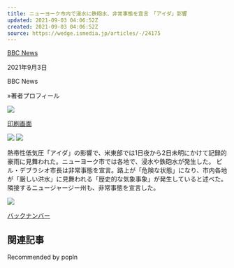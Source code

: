 ```yaml
---
title: ニューヨーク市内で浸水に鉄砲水、非常事態を宣言　「アイダ」影響
updated: 2021-09-03 04:06:52Z
created: 2021-09-03 04:06:52Z
source: https://wedge.ismedia.jp/articles/-/24175
---
```


[BBC News](https://wedge.ismedia.jp/category/bbc)

2021年9月3日

BBC News

»著者プロフィール

 [![](https://wedge.ismcdn.jp/common/wedge/images/v1/common/mail.png)](mailto:?body=%E3%83%8B%E3%83%A5%E3%83%BC%E3%83%A8%E3%83%BC%E3%82%AF%E5%B8%82%E5%86%85%E3%81%A7%E6%B5%B8%E6%B0%B4%E3%81%AB%E9%89%84%E7%A0%B2%E6%B0%B4%E3%80%81%E9%9D%9E%E5%B8%B8%E4%BA%8B%E6%85%8B%E3%82%92%E5%AE%A3%E8%A8%80%E3%80%80%E3%80%8C%E3%82%A2%E3%82%A4%E3%83%80%E3%80%8D%E5%BD%B1%E9%9F%BF%0d%0a%E7%86%B1%E5%B8%AF%E6%80%A7%E4%BD%8E%E6%B0%97%E5%9C%A7%E3%80%8C%E3%82%A2%E3%82%A4%E3%83%80%E3%80%8D%E3%81%AE%E5%BD%B1%E9%9F%BF%E3%81%A7%E3%83%8B%E3%83%A5%E3%83%BC%E3%83%A8%E3%83%BC%E3%82%AF%E5%B8%82%E3%81%8C%E9%9B%86%E4%B8%AD%E7%9A%84%E3%81%AA%E8%B1%AA%E9%9B%A8%E3%81%AB%E8%A6%8B%E8%88%9E%E3%82%8F%E3%82%8C%E3%80%81%E5%90%84%E5%9C%B0%E3%81%A7%E6%B5%B8%E6%B0%B4%E3%82%84%E9%89%84%E7%A0%B2%E6%B0%B4%E3%81%8C%E7%99%BA%E7%94%9F%E3%81%97%E3%81%9F%E3%80%82-%7CWEDGE%20Infinity%0d%0ahttps://wedge.ismedia.jp/articles/-/24175)

 [印刷画面](https://wedge.ismedia.jp/articles/print/24175)

 ![](https://wedge.ismcdn.jp/common/wedge/images/v1/common/normal-font.png)  ![](https://wedge.ismcdn.jp/common/wedge/images/v1/common/large-font.png)

熱帯性低気圧「アイダ」の影響で、米東部では1日夜から2日未明にかけて記録的豪雨に見舞われた。ニューヨーク市では各地で、浸水や鉄砲水が発生した。
ビル・デブラシオ市長は非常事態を宣言。路上が「危険な状態」になり、市内各地が「厳しい洪水」に見舞われる「歴史的な気象事象」が発生していると述べた。
隣接するニュージャージー州も、非常事態を宣言した。

 ![](https://wedge.ismcdn.jp/common/images/blank.gif)

 [バックナンバー](https://wedge.ismedia.jp/category/bbc)

## 関連記事

Recommended by popln